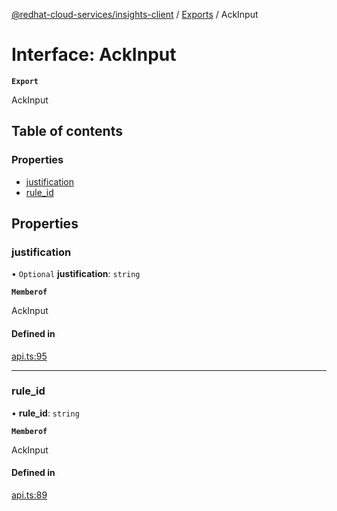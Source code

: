 [@redhat-cloud-services/insights-client](../README.md) / [Exports](../modules.md) / AckInput

# Interface: AckInput

**`Export`**

AckInput

## Table of contents

### Properties

- [justification](AckInput.md#justification)
- [rule\_id](AckInput.md#rule_id)

## Properties

### justification

• `Optional` **justification**: `string`

**`Memberof`**

AckInput

#### Defined in

[api.ts:95](https://github.com/RedHatInsights/javascript-clients/blob/main/packages/insights/api.ts#L95)

___

### rule\_id

• **rule\_id**: `string`

**`Memberof`**

AckInput

#### Defined in

[api.ts:89](https://github.com/RedHatInsights/javascript-clients/blob/main/packages/insights/api.ts#L89)
